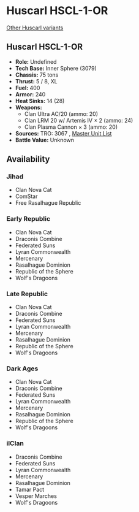 # Huscarl HSCL-1-OR 

[Other Huscarl variants](../huscarl.md) 

## Huscarl HSCL-1-OR 

- **Role:** Undefined 
- **Tech Base:** Inner Sphere (3079) 
- **Chassis:** 75 tons 
- **Thrust:** 5 / 8, XL 
- **Fuel:** 400 
- **Armor:** 240 
- **Heat Sinks:** 14 (28) 
- **Weapons:** 
  - Clan Ultra AC/20 (ammo: 20) 
  - Clan LRM 20 w/ Artemis IV × 2 (ammo: 24) 
  - Clan Plasma Cannon × 3 (ammo: 20) 
- **Sources:** TRO: 3067 , [Master Unit List](http://masterunitlist.info/Unit/Details/5758) 
- **Battle Value:** Unknown 

## Availability 

### Jihad 

- Clan Nova Cat 
- ComStar 
- Free Rasalhague Republic 

### Early Republic 

- Clan Nova Cat 
- Draconis Combine 
- Federated Suns 
- Lyran Commonwealth 
- Mercenary 
- Rasalhague Dominion 
- Republic of the Sphere 
- Wolf's Dragoons 

### Late Republic 

- Clan Nova Cat 
- Draconis Combine 
- Federated Suns 
- Lyran Commonwealth 
- Mercenary 
- Rasalhague Dominion 
- Republic of the Sphere 
- Wolf's Dragoons 

### Dark Ages 

- Clan Nova Cat 
- Draconis Combine 
- Federated Suns 
- Lyran Commonwealth 
- Mercenary 
- Rasalhague Dominion 
- Republic of the Sphere 
- Wolf's Dragoons 

### ilClan 

- Draconis Combine 
- Federated Suns 
- Lyran Commonwealth 
- Mercenary 
- Rasalhague Dominion 
- Tamar Pact 
- Vesper Marches 
- Wolf's Dragoons 


